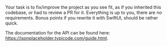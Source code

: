 Your task is to fix/improve the project as you see fit, as if you inherited this codebase, or had to review a PR for it. Everything is up to you, there are no requirements. Bonus points if you rewrite it with SwiftUI, should be rather quick.

The documentation for the API can be found here: https://jsonplaceholder.typicode.com/guide.html.
